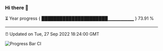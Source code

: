 ### Hi there 👋

⏳ Year progress { ██████████████████████▁▁▁▁▁▁▁▁ } 73.91 %

---

⏰ Updated on Tue, 27 Sep 2022 18:24:00 GMT

![Progress Bar CI](https://github.com/liununu/liununu/workflows/Progress%20Bar%20CI/badge.svg)
